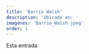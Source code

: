 ```yaml
---
title: 'Barrio Walsh'
description: 'Ubicado en: '
imagenes: 'Barrio_Walsh.jpeg'
order: 1
---
```


Esta entrada 